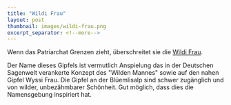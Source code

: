 ```yaml
---
title: "Wildi Frau"
layout: post
thumbnail: images/wildi-frau.png
excerpt_separator: <!--more-->
---
```


Wenn das Patriarchat Grenzen zieht, überschreitet sie die [Wildi Frau](https://s.geo.admin.ch/mbtxwthzy9ky).

Der Name dieses Gipfels ist vermutlich Anspielung das in der Deutschen Sagenwelt verankerte Konzept des "Wilden Mannes" sowie auf den nahen Gipfel Wyssi Frau. Die Gipfel an der Blüemlisalp sind schwer zugänglich und von wilder, unbezähmbarer Schönheit. Gut möglich, dass dies die Namensgebung inspiriert hat.

<!--more-->
